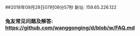 ##2018年09月28日07时08分57秒 新址: 159.65.226.122
### 兔友常见问题及解答: https://github.com/wanggonging/d/blob/w/FAQ.md
